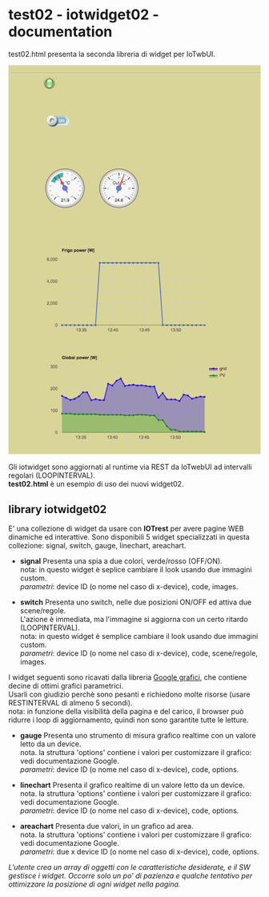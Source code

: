 # test02 - iotwidget02 - documentation
test02.html presenta la seconda libreria di widget per IoTwbUI.

![](https://github.com/msillano/IoTwebUI/blob/main/pics/test02.png?raw=true)

Gli iotwidget sono aggiornati al runtime via REST da IoTwebUI ad intervalli regolari (LOOPINTERVAL).<br>
**test02.html** è un esempio di uso dei nuovi widget02. 

## library iotwidget02
E' una collezione di widget da usare con **IOTrest** per avere pagine WEB dinamiche ed interattive.
Sono disponibili 5 widget specializzati in questa collezione: signal, switch,  gauge, linechart, areachart.

* **signal** Presenta una spia a due colori, verde/rosso (OFF/ON). <br>
nota: in questo widget è seplice cambiare il look usando due immagini custom.<br> 
_parametri_: device ID (o nome nel caso di x-device), code, images.

* **switch** Presenta uno switch, nelle due posizioni ON/OFF ed attiva due scene/regole.<br>
L'azione è immediata, ma l'immagine si aggiorna con un certo ritardo (LOOPINTERVAL).<br>
 nota: in questo widget è semplice cambiare il look usando due immagini custom.<br>
_parametri_: device ID (o nome nel caso di x-device), code, scene/regole, images.

I widget seguenti sono ricavati dalla libreria [Google grafici](https://developers.google.com/chart/interactive/docs?hl=it), che contiene decine di ottimi grafici parametrici.<br>
Usarli con giudizio perchè sono pesanti e richiedono molte risorse (usare RESTINTERVAL di almeno 5 secondi).<br>
nota: in funzione della visibilità della pagina e del carico, il browser può ridurre i loop di aggiornamento, quindi non sono garantite tutte le letture. 

* **gauge** Presenta uno strumento di misura grafico realtime con un valore letto da un device. <br>
nota. la struttura 'options' contiene i valori per customizzare il grafico: vedi documentazione Google.<br>
_parametri_: device ID (o nome nel caso di x-device), code, options.

* **linechart** Presenta il grafico realtime di un valore letto da un device. <br>
nota. la struttura 'options' contiene i valori per customizzare il grafico: vedi documentazione Google.<br>
_parametri_: device ID (o nome nel caso di x-device), code, options.

* **areachart** Presenta due valori, in un grafico ad area. <br>
nota. la struttura 'options' contiene i valori per customizzare il grafico: vedi documentazione Google.<br>
_parametri_: due x device ID (o nome nel caso di x-device), code, options.

_L'utente crea un array di oggetti con le caratteristiche desiderate, e il SW gestisce i widget._ 
_Occorre solo un po' di pazienza e qualche tentativo per ottimizzare la posizione di ogni widget nella pagina._

